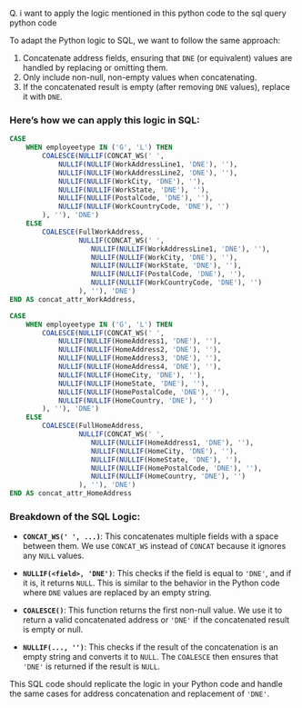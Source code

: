 Q. i want to apply the logic mentioned in this python code to the sql query python code 

To adapt the Python logic to SQL, we want to follow the same approach: 

1. Concatenate address fields, ensuring that `DNE` (or equivalent) values are handled by replacing or omitting them.
2. Only include non-null, non-empty values when concatenating.
3. If the concatenated result is empty (after removing `DNE` values), replace it with `DNE`.

### Here’s how we can apply this logic in SQL:

```sql
CASE 
    WHEN employeetype IN ('G', 'L') THEN 
        COALESCE(NULLIF(CONCAT_WS(' ', 
            NULLIF(NULLIF(WorkAddressLine1, 'DNE'), ''), 
            NULLIF(NULLIF(WorkAddressLine2, 'DNE'), ''), 
            NULLIF(NULLIF(WorkCity, 'DNE'), ''), 
            NULLIF(NULLIF(WorkState, 'DNE'), ''), 
            NULLIF(NULLIF(PostalCode, 'DNE'), ''), 
            NULLIF(NULLIF(WorkCountryCode, 'DNE'), '')
        ), ''), 'DNE')
    ELSE 
        COALESCE(FullWorkAddress, 
                 NULLIF(CONCAT_WS(' ', 
                    NULLIF(NULLIF(WorkAddressLine1, 'DNE'), ''), 
                    NULLIF(NULLIF(WorkCity, 'DNE'), ''), 
                    NULLIF(NULLIF(WorkState, 'DNE'), ''), 
                    NULLIF(NULLIF(PostalCode, 'DNE'), ''), 
                    NULLIF(NULLIF(WorkCountryCode, 'DNE'), '')
                 ), ''), 'DNE') 
END AS concat_attr_WorkAddress,

CASE 
    WHEN employeetype IN ('G', 'L') THEN 
        COALESCE(NULLIF(CONCAT_WS(' ', 
            NULLIF(NULLIF(HomeAddress1, 'DNE'), ''), 
            NULLIF(NULLIF(HomeAddress2, 'DNE'), ''), 
            NULLIF(NULLIF(HomeAddress3, 'DNE'), ''), 
            NULLIF(NULLIF(HomeAddress4, 'DNE'), ''), 
            NULLIF(NULLIF(HomeCity, 'DNE'), ''), 
            NULLIF(NULLIF(HomeState, 'DNE'), ''), 
            NULLIF(NULLIF(HomePostalCode, 'DNE'), ''), 
            NULLIF(NULLIF(HomeCountry, 'DNE'), '')
        ), ''), 'DNE')
    ELSE 
        COALESCE(FullHomeAddress, 
                 NULLIF(CONCAT_WS(' ', 
                    NULLIF(NULLIF(HomeAddress1, 'DNE'), ''), 
                    NULLIF(NULLIF(HomeCity, 'DNE'), ''), 
                    NULLIF(NULLIF(HomeState, 'DNE'), ''), 
                    NULLIF(NULLIF(HomePostalCode, 'DNE'), ''), 
                    NULLIF(NULLIF(HomeCountry, 'DNE'), '')
                 ), ''), 'DNE') 
END AS concat_attr_HomeAddress
```

### Breakdown of the SQL Logic:

- **`CONCAT_WS(' ', ...)`**: This concatenates multiple fields with a space between them. We use `CONCAT_WS` instead of `CONCAT` because it ignores any `NULL` values.
  
- **`NULLIF(<field>, 'DNE')`**: This checks if the field is equal to `'DNE'`, and if it is, it returns `NULL`. This is similar to the behavior in the Python code where `DNE` values are replaced by an empty string.
  
- **`COALESCE()`**: This function returns the first non-null value. We use it to return a valid concatenated address or `'DNE'` if the concatenated result is empty or null.
  
- **`NULLIF(..., '')`**: This checks if the result of the concatenation is an empty string and converts it to `NULL`. The `COALESCE` then ensures that `'DNE'` is returned if the result is `NULL`.

This SQL code should replicate the logic in your Python code and handle the same cases for address concatenation and replacement of `'DNE'`.